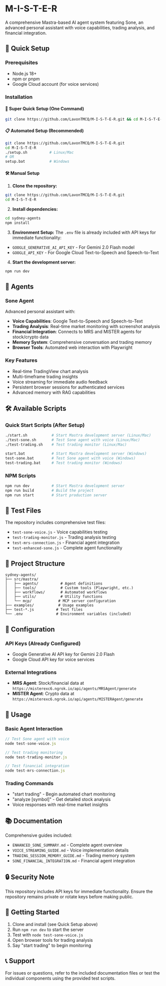 # M-I-S-T-E-R

A comprehensive Mastra-based AI agent system featuring Sone, an advanced personal assistant with voice capabilities, trading analysis, and financial integration.

## 🚀 Quick Setup

### Prerequisites
- Node.js 18+ 
- npm or pnpm
- Google Cloud account (for voice services)

### Installation

#### 🚀 Super Quick Setup (One Command)
```bash
git clone https://github.com/LavonTMCQ/M-I-S-T-E-R.git && cd M-I-S-T-E-R && ./quick-start.sh
```

#### 📋 Automated Setup (Recommended)
```bash
git clone https://github.com/LavonTMCQ/M-I-S-T-E-R.git
cd M-I-S-T-E-R
./setup.sh          # Linux/Mac
# OR
setup.bat           # Windows
```

#### 🛠 Manual Setup
1. **Clone the repository:**
```bash
git clone https://github.com/LavonTMCQ/M-I-S-T-E-R.git
cd M-I-S-T-E-R
```

2. **Install dependencies:**
```bash
cd sydney-agents
npm install
```

3. **Environment Setup:**
The `.env` file is already included with API keys for immediate functionality:
- `GOOGLE_GENERATIVE_AI_API_KEY` - For Gemini 2.0 Flash model
- `GOOGLE_API_KEY` - For Google Cloud Text-to-Speech and Speech-to-Text

4. **Start the development server:**
```bash
npm run dev
```

## 🤖 Agents

### Sone Agent
Advanced personal assistant with:
- **Voice Capabilities**: Google Text-to-Speech and Speech-to-Text
- **Trading Analysis**: Real-time market monitoring with screenshot analysis
- **Financial Integration**: Connects to MRS and MISTER agents for stock/crypto data
- **Memory System**: Comprehensive conversation and trading memory
- **Browser Tools**: Automated web interaction with Playwright

### Key Features
- Real-time TradingView chart analysis
- Multi-timeframe trading insights
- Voice streaming for immediate audio feedback
- Persistent browser sessions for authenticated services
- Advanced memory with RAG capabilities

## 🛠 Available Scripts

### Quick Start Scripts (After Setup)
```bash
./start.sh           # Start Mastra development server (Linux/Mac)
./test-sone.sh       # Test Sone agent with voice (Linux/Mac)
./test-trading.sh    # Test trading monitor (Linux/Mac)

start.bat            # Start Mastra development server (Windows)
test-sone.bat        # Test Sone agent with voice (Windows)
test-trading.bat     # Test trading monitor (Windows)
```

### NPM Scripts
```bash
npm run dev          # Start Mastra development server
npm run build        # Build the project
npm run start        # Start production server
```

## 🧪 Test Files

The repository includes comprehensive test files:
- `test-sone-voice.js` - Voice capabilities testing
- `test-trading-monitor.js` - Trading analysis testing
- `test-mrs-connection.js` - Financial agent integration
- `test-enhanced-sone.js` - Complete agent functionality

## 📁 Project Structure

```
sydney-agents/
├── src/mastra/
│   ├── agents/          # Agent definitions
│   ├── tools/           # Custom tools (Playwright, etc.)
│   ├── workflows/       # Automated workflows
│   ├── utils/           # Utility functions
│   └── mcp/            # MCP server configuration
├── examples/           # Usage examples
├── test-*.js          # Test files
└── .env               # Environment variables (included)
```

## 🔧 Configuration

### API Keys (Already Configured)
- Google Generative AI API key for Gemini 2.0 Flash
- Google Cloud API key for voice services

### External Integrations
- **MRS Agent**: Stock/financial data at `https://misterexc6.ngrok.io/api/agents/MRSAgent/generate`
- **MISTER Agent**: Crypto data at `https://misterexc6.ngrok.io/api/agents/MISTERAgent/generate`

## 🎯 Usage

### Basic Agent Interaction
```javascript
// Test Sone agent with voice
node test-sone-voice.js

// Test trading monitoring
node test-trading-monitor.js

// Test financial integration
node test-mrs-connection.js
```

### Trading Commands
- "start trading" - Begin automated chart monitoring
- "analyze [symbol]" - Get detailed stock analysis
- Voice responses with real-time market insights

## 📚 Documentation

Comprehensive guides included:
- `ENHANCED_SONE_SUMMARY.md` - Complete agent overview
- `VOICE_STREAMING_GUIDE.md` - Voice implementation details
- `TRADING_SESSION_MEMORY_GUIDE.md` - Trading memory system
- `SONE_FINANCIAL_INTEGRATION.md` - Financial agent integration

## 🔒 Security Note

This repository includes API keys for immediate functionality. Ensure the repository remains private or rotate keys before making public.

## 🚀 Getting Started

1. Clone and install (see Quick Setup above)
2. Run `npm run dev` to start the server
3. Test with `node test-sone-voice.js`
4. Open browser tools for trading analysis
5. Say "start trading" to begin monitoring

## 📞 Support

For issues or questions, refer to the included documentation files or test the individual components using the provided test scripts.
